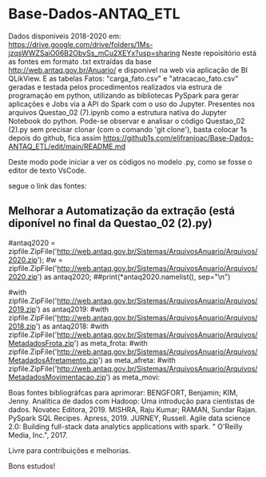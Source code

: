 # Base-Dados-ANTAQ_ETL

Dados disponíveis 2018-2020 em: https://drive.google.com/drive/folders/1Ms-jzqsWWZSaiO06B2ObvSs_mCu2XEYx?usp=sharing
Neste repoisitório está as fontes em formato .txt extraídas da base http://web.antaq.gov.br/Anuario/ e disponível na web via aplicação de BI QLikView. 
E as tabelas Fatos: "carga_fato.csv" e "atracacao_fato.csv"  geradas e testada pelos procedimentos realizados via estrura de programação em python,
utilizando as bibliotecas PySpark para gerar aplicações e Jobs via a API do Spark com o uso do Jupyter. Presentes nos arquivos Questao_02 (7).ipynb como a estrutura nativa do Jupyter Notebook do python.
Pode-se observar e analisar o código Questao_02 (2).py sem precisar clonar (com o comando 'git clone'), basta colocar 1s depois do github, fica assim https://github1s.com/elifranioac/Base-Dados-ANTAQ_ETL/edit/main/README.md  

Deste modo pode iniciar a ver os códigos no modelo .py, como se fosse o editor de texto VsCode.

segue o link das fontes:

## Melhorar a Automatização da extração (está diponível no final da Questao_02 (2).py)
#antaq2020 = zipfile.ZipFile('http://web.antaq.gov.br/Sistemas/ArquivosAnuario/Arquivos/2020.zip');
#w = zipfile.ZipFile('http://web.antaq.gov.br/Sistemas/ArquivosAnuario/Arquivos/2020.zip') as antaq2020;
    ##print(*antaq2020.namelist(), sep="\n")
   
#with zipfile.ZipFile('http://web.antaq.gov.br/Sistemas/ArquivosAnuario/Arquivos/2019.zip') as antaq2019:
#with zipfile.ZipFile('http://web.antaq.gov.br/Sistemas/ArquivosAnuario/Arquivos/2018.zip') as antaq2018:
#with zipfile.ZipFile('http://web.antaq.gov.br/Sistemas/ArquivosAnuario/Arquivos/MetadadosFrota.zip') as meta_frota:
#with zipfile.ZipFile('http://web.antaq.gov.br/Sistemas/ArquivosAnuario/Arquivos/MetadadosAfretamento.zip') as meta_afreta:
#with zipfile.ZipFile('http://web.antaq.gov.br/Sistemas/ArquivosAnuario/Arquivos/MetadadosMovimentacao.zip') as meta_movi:

Boas fontes bibliográfcas para aprimorar: BENGFORT, Benjamin; KIM, Jenny. Analítica de dados com Hadoop: Uma introdução para cientistas de dados. Novatec Editora, 2019.
                          MISHRA, Raju Kumar; RAMAN, Sundar Rajan. PySpark SQL Recipes. Apress, 2019.
                          JURNEY, Russell. Agile data science 2.0: Building full-stack data analytics applications with spark. " O'Reilly Media, Inc.", 2017.


Livre para contribuições e melhorias.

Bons estudos!


